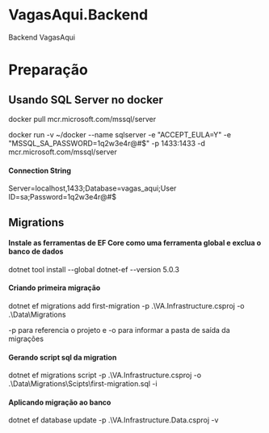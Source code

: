 # VagasAqui.Backend
Backend VagasAqui

# Preparação

## Usando SQL Server no docker 

docker pull mcr.microsoft.com/mssql/server

docker run -v ~/docker --name sqlserver -e "ACCEPT_EULA=Y" -e "MSSQL_SA_PASSWORD=1q2w3e4r@#$" -p 1433:1433 -d mcr.microsoft.com/mssql/server

#### Connection String
Server=localhost,1433;Database=vagas_aqui;User ID=sa;Password=1q2w3e4r@#$


## Migrations

#### Instale as ferramentas de EF Core como uma ferramenta global e exclua o banco de dados
dotnet tool install --global dotnet-ef --version 5.0.3

#### Criando primeira migração
dotnet ef migrations add first-migration -p .\VA.Infrastructure.csproj -o .\Data\Migrations

-p para referencia o projeto e -o para informar a pasta de saída da migrações

#### Gerando script sql da migration
dotnet ef migrations script -p .\VA.Infrastructure.csproj -o .\Data\Migrations\Scipts\first-migration.sql -i

#### Aplicando migração ao banco 
dotnet ef database update -p .\VA.Infrastructure.Data.csproj -v
